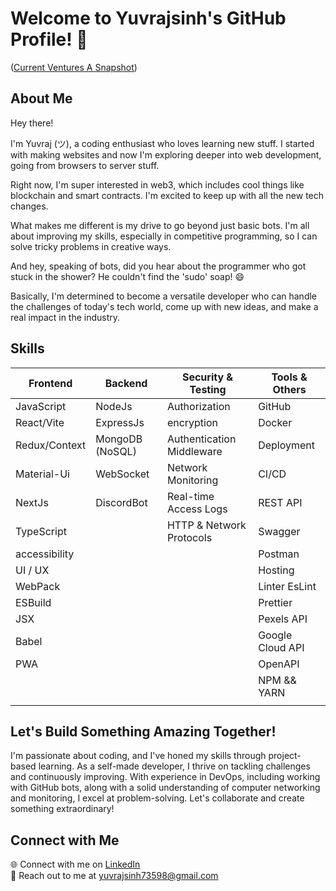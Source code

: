 # Welcome to Yuvrajsinh's GitHub Profile! 👋 

([Current Ventures A Snapshot](https://www.canva.com/design/DAGBcn-mxBI/L4pVYX-JusGL0zHJUrSOZQ/view?utm_content=DAGBcn-mxBI&utm_campaign=designshare&utm_medium=link&utm_source=editor))

## About Me

Hey there!

I'm Yuvraj (ツ), a coding enthusiast who loves learning new stuff. I started with making websites and now I'm exploring deeper into web development, going from browsers to server stuff.

Right now, I'm super interested in web3, which includes cool things like blockchain and smart contracts. I'm excited to keep up with all the new tech changes.

What makes me different is my drive to go beyond just basic bots. I'm all about improving my skills, especially in competitive programming, so I can solve tricky problems in creative ways.

And hey, speaking of bots, did you hear about the programmer who got stuck in the shower? He couldn't find the 'sudo' soap! 😄

Basically, I'm determined to become a versatile developer who can handle the challenges of today's tech world, come up with new ideas, and make a real impact in the industry.





## Skills

| Frontend     | Backend         | Security & Testing          | Tools & Others        |
|--------------|-----------------|-----------------------------|-----------------------|
| JavaScript   | NodeJs          | Authorization               | GitHub                |
| React/Vite   | ExpressJs       | encryption                  | Docker                |
| Redux/Context| MongoDB (NoSQL) | Authentication Middleware   | Deployment            |
| Material-Ui  | WebSocket       | Network Monitoring          | CI/CD                 |
| NextJs       | DiscordBot      | Real-time Access Logs       | REST API              |
| TypeScript   |                 | HTTP & Network Protocols    | Swagger               |
| accessibility|                 |                             | Postman               |
| UI / UX      |                 |                             | Hosting               |
| WebPack      |                 |                             | Linter EsLint         |
| ESBuild      |                 |                             | Prettier              |
| JSX          |                 |                             | Pexels API            |
| Babel        |                 |                             | Google Cloud API      |
| PWA          |                 |                             | OpenAPI               |
|              |                 |                             | NPM && YARN           |
|              |                 |                             |                       | 

## Let's Build Something Amazing Together!

I'm passionate about coding, and I've honed my skills through project-based learning. As a self-made developer, I thrive on tackling challenges and continuously improving. With experience in DevOps, including working with GitHub bots, along with a solid understanding of computer networking and monitoring, I excel at problem-solving. Let's collaborate and create something extraordinary!

## Connect with Me

🌐 Connect with me on [LinkedIn](https://www.linkedin.com/in/yuvrajsinh-jadav-2041a822b/)  
📧 Reach out to me at [yuvrajsinh73598@gmail.com](mailto:yuvrajsinh73598@gmail.com)


